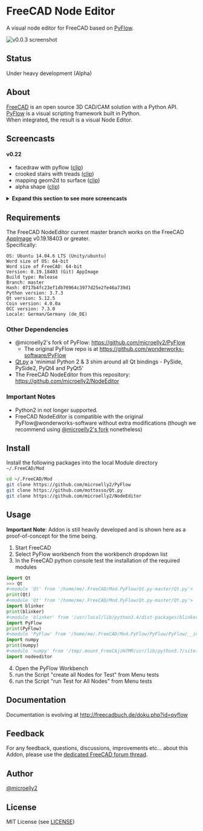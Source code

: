 # FreeCAD Node Editor
A visual node editor for FreeCAD based on [PyFlow](https://wonderworks-software.github.io/PyFlow).

![v0.0.3 screenshot](https://user-images.githubusercontent.com/4140247/60964703-fd265580-a2e1-11e9-906b-7dd91a754785.png)

## Status
Under heavy development (Alpha)

## About
[FreeCAD](https://www.freecadweb.org) is an open source 3D CAD/CAM solution with a Python API.  
[PyFlow](https://wonderworks-software.github.io/PyFlow) is a visual scripting framework built in Python.  
When integrated, the result is a visual Node Editor.

## Screencasts

#### v0.22

  - facedraw with pyflow ([clip](https://youtu.be/7FInafkuuEI))
  - crooked stairs with treads ([clip](https://youtu.be/zy8wqJsP9VI))
  - mapping geom2d to surface ([clip](https://youtu.be/8PUBl8KmUx0))
  - alpha shape ([clip](https://youtu.be/PbRHFuk1ojk))

<details>
  <summary><b>Expand this section to see more screencasts</b></summary>

### Important Note
To view the latest PyFlow/NodeEditor development screencasts go to either @microelly2's:  

* website: http://freecadbuch.de/doku.php?id=pyflow
* YouTube PyFlow [playlist](https://www.youtube.com/watch?v=RO3m7oK3AN8&list=PLIxaznuCUATKBEV6bkRLySstKxbGxrmlr)

Here are some highlight selections:

#### v0.0.6

  - generator for vector array, grids and bspline surfaces ([clip](https://youtu.be/fCelpH6e7Xc))
  - from  vectors to vectorlist to vectorarray to surface ([clip](https://youtu.be/H2B6_yldrj8))
  - from vectors to vectorlist to polygon ([clip](https://youtu.be/w5iJYJGBAQE))
  - polygon with input pins for vectors ([clip](https://youtu.be/g5ZAEO5CPWQ))

#### first steps

  - v0.0.4 ([clip](https://youtu.be/XaBEMbWZxAM))
  - v0.0.3 ([clip](https://youtu.be/9B2AxDQQDeg))
  - v0.0.1 ([clip](https://youtu.be/39VoYv0OTNU))

</details>

## Requirements

The FreeCAD NodeEditor current master branch works on the FreeCAD [AppImage](https://www.freecadweb.org/wiki/AppImage) v0.19.18403 or greater.  
Specifically:  

    OS: Ubuntu 14.04.6 LTS (Unity/ubuntu)
    Word size of OS: 64-bit
    Word size of FreeCAD: 64-bit
    Version: 0.19.18403 (Git) AppImage
    Build type: Release
    Branch: master
    Hash: 0717b4fc23ef1db70964c3977d25e2fe46a739d1
    Python version: 3.7.3
    Qt version: 5.12.5
    Coin version: 4.0.0a
    OCC version: 7.3.0
    Locale: German/Germany (de_DE)

### Other Dependencies

* @microelly2's fork of PyFlow: https://github.com/microelly2/PyFlow  
  * The original PyFlow repo is at https://github.com/wonderworks-software/PyFlow
* [Qt.py](https://github.com/mottosso/Qt.py) a 'minimal Python 2 & 3 shim around all Qt bindings - PySide, PySide2, PyQt4 and PyQt5'
* The FreeCAD NodeEditor from this repository: https://github.com/microelly2/NodeEditor

### Important Notes
* Python2 in not longer supported.  
* FreeCAD NodeEditor is compatible with the original PyFlow@wonderworks-software without extra modifications (though we recommend using [@microelly2's fork](https://github.com/microelly2/PyFlow) nonetheless)

## Install

Install the following packages into the local Module directory `~/.FreeCAD/Mod`

```bash
cd ~/.FreeCAD/Mod
git clone https://github.com/microelly2/PyFlow
git clone https://github.com/mottosso/Qt.py
git clone https://github.com/microelly2/NodeEditor
```

## Usage

**Important Note**: Addon is still heavily developed and is shown here as a proof-of-concept for the time being.  
1. Start FreeCAD
2. Select PyFlow workbench from the workbench dropdown list
3. In the FreeCAD python console test the installation of the required modules
  ```python
import Qt
>>> Qt
#<module 'Qt' from '/home/me/.FreeCAD/Mod.PyFlow/Qt.py-master/Qt.py'>
print(Qt)
#<module 'Qt' from '/home/me/.FreeCAD/Mod.PyFlow/Qt.py-master/Qt.py'>
import blinker
print(blinker)
#<module 'blinker' from '/usr/local/lib/python3.4/dist-packages/blinker/__init__.py'>
import PyFlow
print(PyFlow)
#<module 'PyFlow' from '/home/me/.FreeCAD/Mod.PyFlow/PyFlow/PyFlow/__init__.py'>
import numpy
print(numpy)
#<module 'numpy' from '/tmp/.mount_FreeCAjzH7MR/usr/lib/python3.7/site-packages/numpy/__init__.py'>
import nodeeditor
```
4. Open the PyFlow Workbench
5. run the Script "create all Nodes for Test"  from Menu tests
6. run the Script "run Test for All Nodes"  from Menu tests


## Documentation
Documentation is evolving at http://freecadbuch.de/doku.php?id=pyflow

## Feedback
For any feedback, questions, discussions, improvements etc... about this Addon, please use the [dedicated FreeCAD forum thread](https://forum.freecadweb.org/viewtopic.php?f=8&t=36299).

## Author
[@microelly2](https://github.com/microelly2)  

## License
MIT License (see [LICENSE](./LICENSE))
